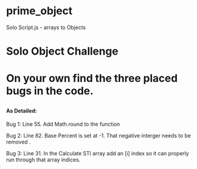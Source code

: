 # prime_object
Solo Script.js - arrays to Objects


<h1> Solo Object Challenge<h1>

On your own find the three placed bugs in the code.

<h4>As Detailed:</h4>
<p>Bug 1: Line 55. Add Math.round to the function</p>
<p>Bug 2: Line 82. Base Percent is set at -1. That negative interger needs to be removed .
<p>Bug 3: Line 31. In the Calculate STI array add an [i] index so it can properly run through that array indices.
